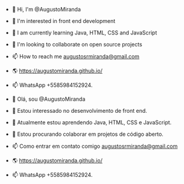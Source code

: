 - 👋 Hi, I'm @AugustoMiranda
- 👀 I'm interested in front end development
- 🌱 I am currently learning Java, HTML, CSS and JavaScript
- 💞️ I'm looking to collaborate on open source projects
- 📫 How to reach me augustosrmiranda@gmail.com
- 🌎 https://augustomiranda.github.io/
- 📫 WhatsApp +5585984152924.

- 👋 Olá, sou @AugustoMiranda
- 👀 Estou interessado no desenvolvimento de front end.
- 🌱 Atualmente estou aprendendo Java, HTML, CSS e JavaScript.
- 💞️ Estou procurando colaborar em projetos de código aberto.
- 📫 Como entrar em contato comigo augustosrmiranda@gmail.com
- 🌎 https://augustomiranda.github.io/
- 📫 WhatsApp +5585984152924.

<!---
AugustoMiranda/AugustoMiranda is a ✨ special ✨ repository because its `README.md` (this file) appears on your GitHub profile.
You can click the Preview link to take a look at your changes.
--->
